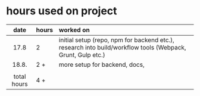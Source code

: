 # hours used on project

| date          | hours     | worked on |
| :----:        | :-----    | :-----    |
| 17.8          | 2         | initial setup (repo, npm for backend etc.), research into build/workflow tools (Webpack, Grunt, Gulp etc.) |
| 18.8.         | 2 +       |  more setup for backend, docs,         |
|               |           |           |
| total hours   | 4 +